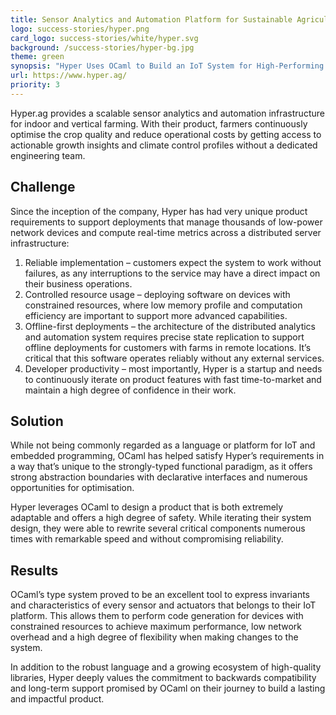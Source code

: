 ```yaml
---
title: Sensor Analytics and Automation Platform for Sustainable Agriculture
logo: success-stories/hyper.png
card_logo: success-stories/white/hyper.svg
background: /success-stories/hyper-bg.jpg
theme: green
synopsis: "Hyper Uses OCaml to Build an IoT System for High-Performing Farms."
url: https://www.hyper.ag/
priority: 3
---
```


Hyper.ag provides a scalable sensor analytics and automation infrastructure for indoor and vertical farming. With their product, farmers continuously optimise the crop quality and reduce operational costs by getting access to actionable growth insights and climate control profiles without a dedicated engineering team.

## Challenge

Since the inception of the company, Hyper has had very unique product requirements to support deployments that manage thousands of low-power network devices and compute real-time metrics across a distributed server infrastructure:

1. Reliable implementation – customers expect the system to work without failures, as any interruptions to the service may have a direct impact on their business operations.
2. Controlled resource usage – deploying software on devices with constrained resources, where low memory profile and computation efficiency are important to support more advanced capabilities.
3. Offline-first deployments – the architecture of the distributed analytics and automation system requires precise state replication to support offline deployments for customers with farms in remote locations. It’s critical that this software operates reliably without any external services.
4. Developer productivity – most importantly, Hyper is a startup and needs to continuously iterate on product features with fast time-to-market and maintain a high degree of confidence in their work.


## Solution

While not being commonly regarded as a language or platform for IoT and embedded programming, OCaml has helped satisfy Hyper’s requirements in a way that’s unique to the strongly-typed functional paradigm, as it offers strong abstraction boundaries with declarative interfaces and numerous opportunities for optimisation.

Hyper leverages OCaml to design a product that is both extremely adaptable and offers a high degree of safety. While iterating their system design, they were able to rewrite several critical components numerous times with remarkable speed and without compromising reliability.


## Results

OCaml’s type system proved to be an excellent tool to express invariants and characteristics of every sensor and actuators that belongs to their IoT platform. This allows them to perform code generation for devices with constrained resources to achieve maximum performance, low network overhead and a high degree of flexibility when making changes to the system.

In addition to the robust language and a growing ecosystem of high-quality libraries, Hyper deeply values the commitment to backwards compatibility and long-term support promised by OCaml on their journey to build a lasting and impactful product.
